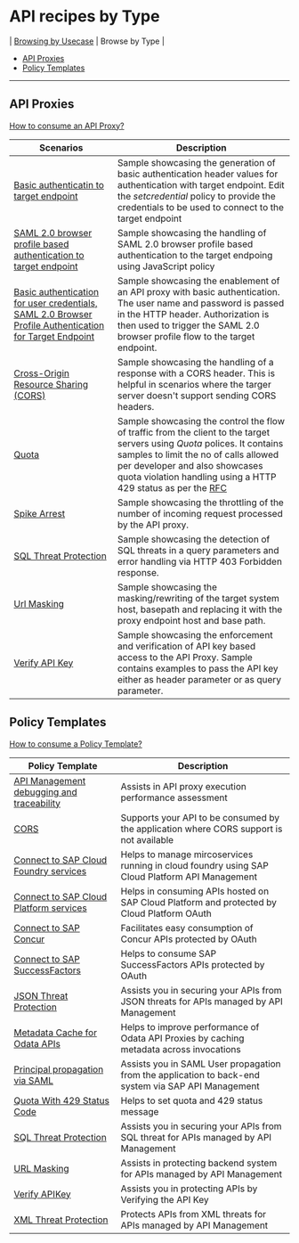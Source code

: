 # API recipes by Type
\| [Browsing by Usecase](./api-recipies-by-usecase) \|  Browse by Type \|

* [API Proxies](#api-proxies)
* [Policy Templates](#policy-templates)
---
## API Proxies
[How to consume an API Proxy?](https://help.sap.com/viewer/66d066d903c2473f81ec33acfe2ccdb4/Cloud/en-US/9342a932441e45cd9636eb0a01a89958.html)

| Scenarios | Description |
| --- | --- |
| [Basic authenticatin to target endpoint](./authentication/basicauthentication) | Sample showcasing the generation of basic authentication header values for authentication with target endpoint. Edit the *setcredential* policy to provide the credentials to be used to connect to the target endpoint |
| [SAML 2.0 browser profile based authentication to target endpoint](./authentication/saml) | Sample showcasing the handling of SAML 2.0 browser profile based authentication to the target endpoing using JavaScript policy |
| [Basic authentication for user credentials, SAML 2.0 Browser Profile Authentication for Target Endpoint](./authentication/basictosamlauth) | Sample showcasing the enablement of an API proxy with basic authentication. The user name and password is passed in the HTTP header. Authorization is then used to trigger the SAML 2.0 browser profile flow to the target endpoint. |
| [Cross-Origin Resource Sharing (CORS)](./cors) | Sample showcasing the handling of a response with a CORS header. This is helpful in scenarios where the targer server doesn't support sending CORS headers. |
| [Quota](./quota) | Sample showcasing the control the flow of traffic from the client to the target servers using *Quota* polices. It contains samples to limit the no of calls allowed per developer and also showcases quota violation handling using a HTTP 429 status as per the [RFC](https://tools.ietf.org/html/rfc6585#page-3) |
| [Spike Arrest](./spikearrest) | Sample showcasing the throttling of the number of incoming request processed by the API proxy. |
| [SQL Threat Protection](./sqlthreatprotection) | Sample showcasing the detection of SQL threats in a query parameters and error handling via HTTP 403 Forbidden response. |
| [Url Masking](./urlmask) | Sample showcasing the masking/rewriting of the target system host, basepath and replacing it with the proxy endpoint host and base path. |
| [Verify API Key](./verifyapikey) | Sample showcasing the enforcement and verification of API key based access to the API Proxy. Sample contains examples to pass the API key either as header parameter or as query parameter. |

## Policy Templates
[How to consume a Policy Template?](./policy-templates/README.md)

Policy Template|Description
---|---
[API Management debugging and traceability](for/api-management-debugging-and-traceability)|Assists in API proxy execution performance assessment|
[CORS](for/CORS)| Supports your API to be consumed by the application where CORS support is not available|
[Connect to SAP Cloud Foundry services](for/connect-to-sap-cloud-foundry-services)|Helps to manage mircoservices running in cloud foundry using SAP Cloud Platform API Management|
[Connect to SAP Cloud Platform services](for/connect-to-sap-cloud-platform-services)|Helps in consuming APIs hosted on SAP Cloud Platform and protected by Cloud Platform OAuth|
[Connect to SAP Concur](for/connect-to-sap-concur)|Facilitates easy consumption of Concur APIs protected by OAuth|
[Connect to SAP SuccessFactors](for/connect-to-sap-successfactors)| Helps to consume SAP SuccessFactors APIs protected by OAuth|
[JSON Threat Protection](for/json-threat-protection)|Assists you in securing your APIs from JSON threats for APIs managed by API Management|
[Metadata Cache for Odata APIs](for/metadata-cache-for-odata-apis)|Helps to improve performance of Odata API Proxies by caching metadata across invocations|
[Principal propagation via SAML](for/principal-propagation-via-saml)|Assists you in SAML User propagation from the application to back-end system via SAP API Management|
[Quota With 429 Status Code](for/quota-with-429-status-code)|Helps to set quota and 429 status message|
[SQL Threat Protection](for/sql-threat-protection)|Assists you in securing your APIs from SQL threat for APIs managed by API Management|
[URL Masking](for/url-masking)|Assists in protecting backend system for APIs managed by API Management|
[Verify APIKey](for/verify-api-key)|Assists you in protecting APIs by Verifying the API Key |
[XML Threat Protection](for/xml-threat-protection)|Protects APIs from XML threats for APIs managed by API Management|

